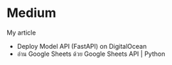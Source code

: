 # Medium

My article
- Deploy Model API (FastAPI) on DigitalOcean
- อ่าน Google Sheets ด้วย Google Sheets API | Python
